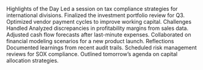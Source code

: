 Highlights of the Day
Led a session on tax compliance strategies for international divisions.
Finalized the investment portfolio review for Q3.
Optimized vendor payment cycles to improve working capital.
Challenges Handled
Analyzed discrepancies in profitability margins from sales data.
Adjusted cash flow forecasts after last-minute expenses.
Collaborated on financial modeling scenarios for a new product launch.
Reflections
Documented learnings from recent audit trails.
Scheduled risk management reviews for SOX compliance.
Outlined tomorrow’s agenda on capital allocation strategies.